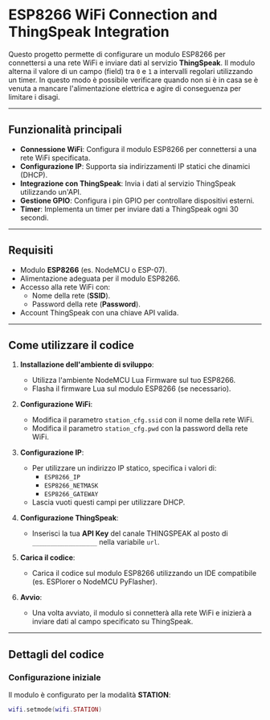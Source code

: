 # ESP8266 WiFi Connection and ThingSpeak Integration

Questo progetto permette di configurare un modulo ESP8266 per connettersi a una rete WiFi e inviare dati al servizio **ThingSpeak**. Il modulo alterna il valore di un campo (field) tra `0` e `1` a intervalli regolari utilizzando un timer. In questo modo è possibile verificare quando non si è in casa se è venuta a mancare l'alimentazione elettrica e agire di conseguenza per limitare i disagi.

---

## Funzionalità principali

- **Connessione WiFi**: Configura il modulo ESP8266 per connettersi a una rete WiFi specificata.
- **Configurazione IP**: Supporta sia indirizzamenti IP statici che dinamici (DHCP).
- **Integrazione con ThingSpeak**: Invia i dati al servizio ThingSpeak utilizzando un'API.
- **Gestione GPIO**: Configura i pin GPIO per controllare dispositivi esterni.
- **Timer**: Implementa un timer per inviare dati a ThingSpeak ogni 30 secondi.

---

## Requisiti

- Modulo **ESP8266** (es. NodeMCU o ESP-07).
- Alimentazione adeguata per il modulo ESP8266.
- Accesso alla rete WiFi con:
  - Nome della rete (**SSID**).
  - Password della rete (**Password**).
- Account ThingSpeak con una chiave API valida.

---

## Come utilizzare il codice

1. **Installazione dell'ambiente di sviluppo**:
   - Utilizza l'ambiente NodeMCU Lua Firmware sul tuo ESP8266.
   - Flasha il firmware Lua sul modulo ESP8266 (se necessario).

2. **Configurazione WiFi**:
   - Modifica il parametro `station_cfg.ssid` con il nome della rete WiFi.
   - Modifica il parametro `station_cfg.pwd` con la password della rete WiFi.

3. **Configurazione IP**:
   - Per utilizzare un indirizzo IP statico, specifica i valori di:
     - `ESP8266_IP`
     - `ESP8266_NETMASK`
     - `ESP8266_GATEWAY`
   - Lascia vuoti questi campi per utilizzare DHCP.

4. **Configurazione ThingSpeak**:
   - Inserisci la tua **API Key** del canale THINGSPEAK al posto di `__________________` nella variabile `url`.

5. **Carica il codice**:
   - Carica il codice sul modulo ESP8266 utilizzando un IDE compatibile (es. ESPlorer o NodeMCU PyFlasher).

6. **Avvio**:
   - Una volta avviato, il modulo si connetterà alla rete WiFi e inizierà a inviare dati al campo specificato su ThingSpeak.

---

## Dettagli del codice

### Configurazione iniziale
Il modulo è configurato per la modalità **STATION**:
```lua
wifi.setmode(wifi.STATION)
